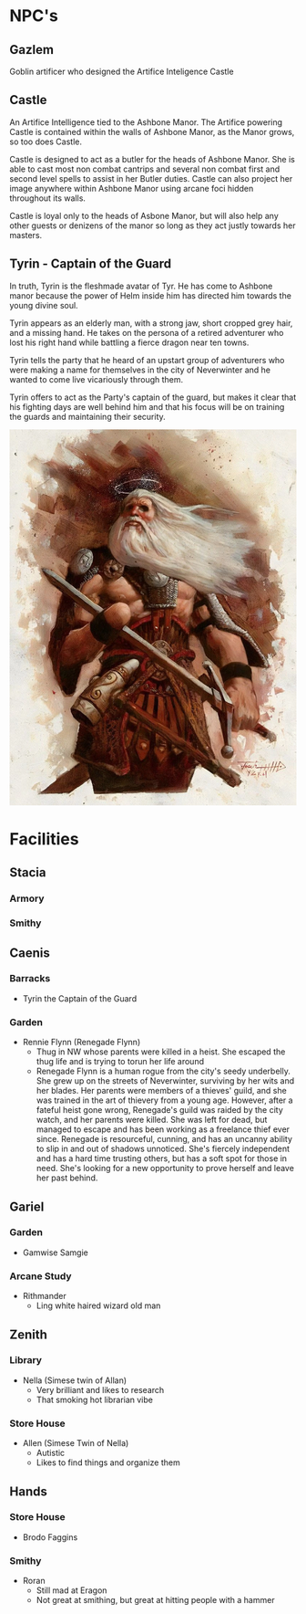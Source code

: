 # NPC's

## Gazlem

Goblin artificer who designed the Artifice Inteligence Castle

## Castle

An Artifice Intelligence tied to the Ashbone Manor. The Artifice powering Castle is contained within the walls of Ashbone Manor, as the Manor grows, so too does Castle.

Castle is designed to act as a butler for the heads of Ashbone Manor. She is able to cast most non combat cantrips and several non combat first and second level spells to assist in her Butler duties. Castle can also project her image anywhere within Ashbone Manor using arcane foci hidden throughout its walls.

Castle is loyal only to the heads of Asbone Manor, but will also help any other guests or denizens of the manor so long as they act justly towards her masters.

## Tyrin - Captain of the Guard

In truth, Tyrin is the fleshmade avatar of Tyr. He has come to Ashbone manor because the power of Helm inside him has directed him towards the young divine soul.

Tyrin appears as an elderly man, with a strong jaw, short cropped grey hair, and a missing hand. He takes on the persona of a retired adventurer who lost his right hand while battling a fierce dragon near ten towns.

Tyrin tells the party that he heard of an upstart group of adventurers who were making a name for themselves in the city of Neverwinter and he wanted to come live vicariously through them.

Tyrin offers to act as the Party's captain of the guard, but makes it clear that his fighting days are well behind him and that his focus will be on training the guards and maintaining their security.

![1720654353396](image/AshboneManor/1720654353396.png)

# Facilities

## Stacia

### Armory

### Smithy

## Caenis

### Barracks

- Tyrin the Captain of the Guard

### Garden

- Rennie Flynn (Renegade Flynn)
  - Thug in NW whose parents were killed in a heist. She escaped the thug life and is trying to torun her life around
  - Renegade Flynn is a human rogue from the city's seedy underbelly. She grew up on the streets of Neverwinter, surviving by her wits and her blades. Her parents were members of a thieves' guild, and she was trained in the art of thievery from a young age. However, after a fateful heist gone wrong, Renegade's guild was raided by the city watch, and her parents were killed. She was left for dead, but managed to escape and has been working as a freelance thief ever since.
    Renegade is resourceful, cunning, and has an uncanny ability to slip in and out of shadows unnoticed. She's fiercely independent and has a hard time trusting others, but has a soft spot for those in need. She's looking for a new opportunity to prove herself and leave her past behind.

## Gariel

### Garden

- Gamwise Samgie

### Arcane Study

- Rithmander
  - Ling white haired wizard old man

## Zenith

### Library

- Nella (Simese twin of Allan)
  - Very brilliant and likes to research
  - That smoking hot librarian vibe

### Store House

- Allen (Simese Twin of Nella)
  - Autistic
  - Likes to find things and organize them

## Hands

### Store House

- Brodo Faggins

### Smithy

* Roran
  * Still mad at Eragon
  * Not great at smithing, but great at hitting people with a hammer
